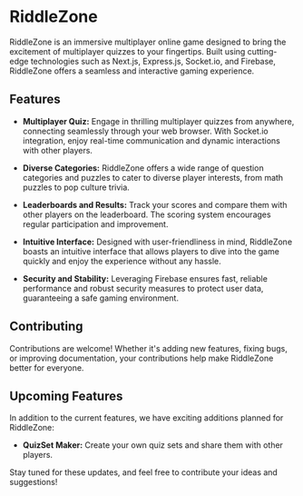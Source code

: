 # RiddleZone

RiddleZone is an immersive multiplayer online game designed to bring the excitement of multiplayer quizzes to your fingertips. Built using cutting-edge technologies such as Next.js, Express.js, Socket.io, and Firebase, RiddleZone offers a seamless and interactive gaming experience.

## Features

- **Multiplayer Quiz:** Engage in thrilling multiplayer quizzes from anywhere, connecting seamlessly through your web browser. With Socket.io integration, enjoy real-time communication and dynamic interactions with other players.

- **Diverse Categories:** RiddleZone offers a wide range of question categories and puzzles to cater to diverse player interests, from math puzzles to pop culture trivia.

- **Leaderboards and Results:** Track your scores and compare them with other players on the leaderboard. The scoring system encourages regular participation and improvement.

- **Intuitive Interface:** Designed with user-friendliness in mind, RiddleZone boasts an intuitive interface that allows players to dive into the game quickly and enjoy the experience without any hassle.

- **Security and Stability:** Leveraging Firebase ensures fast, reliable performance and robust security measures to protect user data, guaranteeing a safe gaming environment.

## Contributing

Contributions are welcome! Whether it's adding new features, fixing bugs, or improving documentation, your contributions help make RiddleZone better for everyone.

## Upcoming Features

In addition to the current features, we have exciting additions planned for RiddleZone:

- **QuizSet Maker:** Create your own quiz sets and share them with other players.

Stay tuned for these updates, and feel free to contribute your ideas and suggestions!

